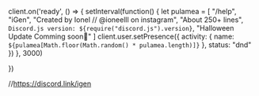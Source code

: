 client.on('ready', () => {
 setInterval(function() {
   let pulamea = [
   "/help",
   "iGen",
   "Created by Ionel // @ioneelll on instagram",
   "About 250+ lines",
   `Discord.js version: ${require("discord.js").version}`,
   "Halloween Update Comming soon🎃"
  ]
   client.user.setPresence({ activity: { name: `${pulamea[Math.floor(Math.random() * pulamea.length)]}` }, status: "dnd" })
 }, 3000)

}) 

//https://discord.link/igen
